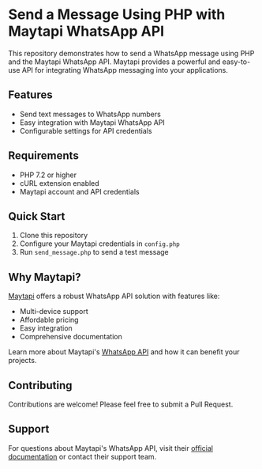 # Send a Message Using PHP with Maytapi WhatsApp API

This repository demonstrates how to send a WhatsApp message using PHP and the Maytapi WhatsApp API. Maytapi provides a powerful and easy-to-use API for integrating WhatsApp messaging into your applications.

## Features

- Send text messages to WhatsApp numbers
- Easy integration with Maytapi WhatsApp API
- Configurable settings for API credentials

## Requirements

- PHP 7.2 or higher
- cURL extension enabled
- Maytapi account and API credentials

## Quick Start

1. Clone this repository
2. Configure your Maytapi credentials in `config.php`
3. Run `send_message.php` to send a test message


## Why Maytapi?

[Maytapi](https://maytapi.com) offers a robust WhatsApp API solution with features like:

- Multi-device support
- Affordable pricing
- Easy integration
- Comprehensive documentation

Learn more about Maytapi's [WhatsApp API](https://maytapi.com) and how it can benefit your projects.

## Contributing

Contributions are welcome! Please feel free to submit a Pull Request.

## Support

For questions about Maytapi's WhatsApp API, visit their [official documentation](https://maytapi.com/whatsapp-api-documentation) or contact their support team.